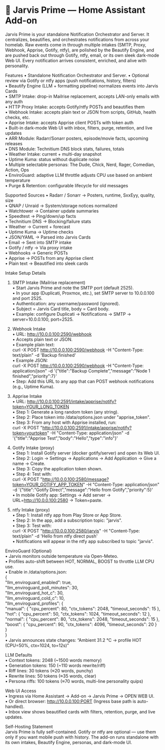 # 🧩 Jarvis Prime — Home Assistant Add-on

Jarvis Prime is your standalone Notification Orchestrator and Server. It centralizes, beautifies, and orchestrates notifications from across your homelab. Raw events come in through multiple intakes (SMTP, Proxy, Webhook, Apprise, Gotify, ntfy), are polished by the Beautify Engine, and are pushed back out through Gotify, ntfy, email, or its own sleek dark-mode Web UI. Every notification arrives consistent, enriched, and alive with personality.

Features
• Standalone Notification Orchestrator and Server.
• Optional review via Gotify or ntfy apps (push notifications, history, filters)  
• Beautify Engine (LLM + formatting pipeline) normalizes events into Jarvis Cards  
• SMTP Intake: drop-in Mailrise replacement, accepts LAN-only emails with any auth  
• HTTP Proxy Intake: accepts Gotify/ntfy POSTs and beautifies them  
• Webhook Intake: accepts plain text or JSON from scripts, GitHub, health checks, etc.  
• Apprise Intake: accepts Apprise client POSTs with token auth  
• Built-in dark-mode Web UI with inbox, filters, purge, retention, and live updates  
• ARR Module: Radarr/Sonarr posters, episode/movie facts, upcoming releases  
• DNS Module: Technitium DNS block stats, failures, totals  
• Weather Intake: current + multi-day snapshot  
• Uptime Kuma: status without duplicate noise  
• Multiple selectable personas: The Dude, Chick, Nerd, Rager, Comedian, Action, Ops  
• EnviroGuard: adaptive LLM throttle adjusts CPU use based on ambient temperature  
• Purge & Retention: configurable lifecycle for old messages  

Supported Sources
• Radarr / Sonarr → Posters, runtime, SxxEyy, quality, size  
• QNAP / Unraid → System/storage notices normalized  
• Watchtower → Container update summaries  
• Speedtest → Ping/down/up facts  
• Technitium DNS → Blocking/failure stats  
• Weather → Current + forecast  
• Uptime Kuma → Uptime checks  
• JSON/YAML → Parsed into Jarvis Cards  
• Email → Sent into SMTP intake  
• Gotify / ntfy → Via proxy intake  
• Webhooks → Generic POSTs  
• Apprise → POSTs from any Apprise client  
• Plain text → Beautified into sleek cards  

Intake Setup Details

1. SMTP Intake (Mailrise replacement)  
• Start Jarvis Prime and note the SMTP port (default 2525).  
• In your app (Duplicati, Proxmox, etc.), set SMTP server to 10.0.0.100 and port 2525.  
• Authentication: any username/password (ignored).  
• Subject = Jarvis Card title, body = Card body.  
• Example: configure Duplicati → Notifications → SMTP → server=10.0.0.100, port=2525.  

2. Webhook Intake  
• URL: http://10.0.0.100:2590/webhook  
• Accepts plain text or JSON.  
• Example plain text:  
  curl -X POST http://10.0.0.100:2590/webhook -H "Content-Type: text/plain" -d 'Backup finished'  
• Example JSON:  
  curl -X POST http://10.0.0.100:2590/webhook -H "Content-Type: application/json" -d '{"title":"Backup Complete","message":"Node 1 finished","priority":7}'  
• Step: Add this URL to any app that can POST webhook notifications (e.g., Uptime Kuma).  

3. Apprise Intake  
• URL: http://10.0.0.100:2591/intake/apprise/notify?token=YOUR_LONG_TOKEN  
• Step 1: Generate a long random token (any string).  
• Step 2: Place token into /data/options.json under "apprise_token".  
• Step 3: From any host with Apprise installed, run:  
  curl -X POST "http://10.0.0.100:2591/intake/apprise/notify?token=yourtoken" -H "Content-Type: application/json" -d '{"title":"Apprise Test","body":"Hello","type":"info"}'  

4. Gotify Intake (proxy)  
• Step 1: Install Gotify server (docker gotify/server) and open its Web UI.  
• Step 2: Login → Settings → Applications → Add Application → Give a name → Create.  
• Step 3: Copy the application token shown.  
• Step 4: Test with:  
  curl -X POST "http://10.0.0.100:2580/message?token=YOUR_GOTIFY_APP_TOKEN" -H "Content-Type: application/json" -d '{"title":"Gotify Direct","message":"Hello from Gotify","priority":5}'  
• In mobile Gotify app: Settings → Add server → URL=http://10.0.0.100:2580 → Token=paste.  

5. ntfy Intake (proxy)  
• Step 1: Install ntfy app from Play Store or App Store.  
• Step 2: In the app, add a subscription topic: "jarvis".  
• Step 3: Test with:  
  curl -X POST "http://10.0.0.100:2580/jarvis" -H "Content-Type: text/plain" -d 'Hello from ntfy direct push'  
• Notifications will appear in the ntfy app subscribed to topic "jarvis".  

EnviroGuard (Optional)  
• Jarvis monitors outside temperature via Open-Meteo.  
• Profiles auto-shift between HOT, NORMAL, BOOST to throttle LLM CPU use.  
• Enable in /data/options.json:  
  {  
    "llm_enviroguard_enabled": true,  
    "llm_enviroguard_poll_minutes": 30,  
    "llm_enviroguard_hot_c": 30,  
    "llm_enviroguard_cold_c": 10,  
    "llm_enviroguard_profiles": {  
      "manual": { "cpu_percent": 80, "ctx_tokens": 2048, "timeout_seconds": 15 },  
      "hot":    { "cpu_percent": 50, "ctx_tokens": 1024, "timeout_seconds": 12 },  
      "normal": { "cpu_percent": 80, "ctx_tokens": 2048, "timeout_seconds": 15 },  
      "boost":  { "cpu_percent": 90, "ctx_tokens": 4096, "timeout_seconds": 20 }  
    }  
  }  
• Jarvis announces state changes: “Ambient 31.2 °C → profile HOT (CPU=50%, ctx=1024, to=12s)”  

LLM Defaults  
• Context tokens: 2048 (~1500 words memory)  
• Generation tokens: 150 (~110 words rewrite/riff)  
• Riff lines: 30 tokens (≈20 words, punchy)  
• Rewrite lines: 50 tokens (≈35 words, clear)  
• Persona riffs: 100 tokens (≈70 words, multi-line personality quips)  

Web UI Access  
• Ingress via Home Assistant → Add-on → Jarvis Prime → OPEN WEB UI.  
• Or direct browser: http://10.0.0.100:PORT (Ingress base path is auto-handled).  
• Inbox view shows beautified cards with filters, retention, purge, and live updates.  

Self-Hosting Statement  
Jarvis Prime is fully self-contained. Gotify or ntfy are optional — use them only if you want mobile push with history. The add-on runs standalone with its own intakes, Beautify Engine, personas, and dark-mode UI.

